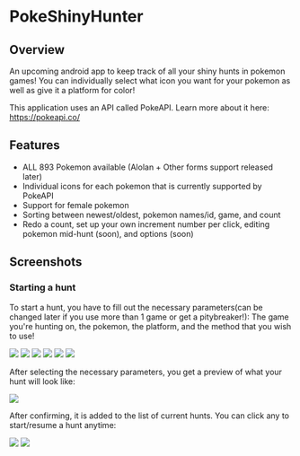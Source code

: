 # PokeShinyHunter
## Overview

An upcoming android app to keep track of all your shiny hunts in pokemon games! You can individually select what icon you want 
for your pokemon as well as give it a platform for color!

This application uses an API called PokeAPI. Learn more about it here: https://pokeapi.co/

## Features

* ALL 893 Pokemon available (Alolan + Other forms support released later)
* Individual icons for each pokemon that is currently supported by PokeAPI
* Support for female pokemon
* Sorting between newest/oldest, pokemon names/id, game, and count
* Redo a count, set up your own increment number per click, editing pokemon mid-hunt (soon), and options (soon)

## Screenshots 

### Starting a hunt
To start a hunt, you have to fill out the necessary parameters(can be changed later if you use more than 1 game or get a pitybreaker!): 
The game you're hunting on, the pokemon, the platform, and the method that you wish to use!

![](https://github.com/larryngo97/PokeShinyHunter/blob/master/demo/select_game.png?raw=true) 
![](https://github.com/larryngo97/PokeShinyHunter/blob/master/demo/select_pokemon.png?raw=true) 
![](https://github.com/larryngo97/PokeShinyHunter/blob/master/demo/select_pokemon_filter.png?raw=true) 
![](https://github.com/larryngo97/PokeShinyHunter/blob/master/demo/select_pokemon_icon.png?raw=true) 
![](https://github.com/larryngo97/PokeShinyHunter/blob/master/demo/select_platform.png?raw=true) 
![](https://github.com/larryngo97/PokeShinyHunter/blob/master/demo/select_method.png?raw=true) 

After selecting the necessary parameters, you get a preview of what your hunt will look like: 

![](https://github.com/larryngo97/PokeShinyHunter/blob/master/demo/hunt_preview.png?raw=true) 

After confirming, it is added to the list of current hunts. You can click any to start/resume a hunt anytime:

![](https://github.com/larryngo97/PokeShinyHunter/blob/master/demo/home_hunting_screen.png?raw=true) 
![](https://github.com/larryngo97/PokeShinyHunter/blob/master/demo/hunt_counting.png?raw=true) 
